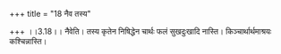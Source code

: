 +++
title = "18 नैव तस्य"

+++
।।3.18।। नैवेति। तस्य कृतेन निषिद्धेन चार्थः फलं सुखदुःखादि नास्ति।
किञ्चार्थार्थमाश्रयः कश्चिन्नास्ति।
